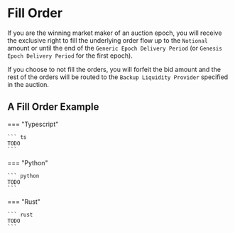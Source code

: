 # Fill Order

If you are the winning market maker of an auction epoch, you will receive the exclusive right to fill the underlying order flow up to the `Notional` amount or until the end of the `Generic Epoch Delivery Period` (or `Genesis Epoch Delivery Period` for the first epoch).

If you choose to not fill the orders, you will forfeit the bid amount and the rest of the orders will be routed to the `Backup Liquidity Provider` specified in the auction.

## A Fill Order Example

=== "Typescript"

    ``` ts
    TODO
    ```

=== "Python"

    ``` python
    TODO
    ```

=== "Rust"

    ``` rust
    TODO
    ```
